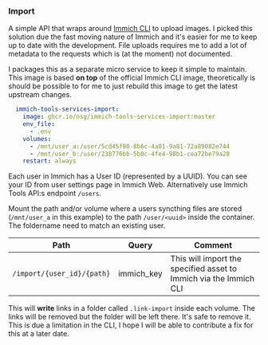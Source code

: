 ### Import

A simple API that wraps around [Immich CLI](https://github.com/immich-app/CLI) to upload images. I picked this solution due the fast moving nature of Immich and it's easier for me to keep up to date with the development. File uploads requires me to add a lot of metadata to the requests which is (at the moment) not documented.

I packages this as a separate micro service to keep it simple to maintain. This image is based **on top** of the official Immich CLI image, theoretically is should be possible to for me to just rebuild this image to get the latest upstream changes.

```yaml
  immich-tools-services-import:
    image: ghcr.io/nsg/immich-tools-services-import:master
    env_file:
      - .env
    volumes:
      - /mnt/user_a:/user/5cd45f80-8b6c-4a01-9a81-72a89082e744
      - /mnt/user_b:/user/238776bb-5b0c-4fe4-98b1-cea72be79a28
    restart: always

```

Each user in Immich has a User ID (represented by a UUID). You can see your ID from user settings page in Immich Web. Alternatively use Immich Tools API:s endpoint `/users`.

Mount the path and/or volume where a users syncthing files are stored (`/mnt/user_a` in this example) to the path `/user/<uuid>` inside the container. The foldername need to match an existing user.

| Path                             | Query      | Comment  |
| -------------------------------- | ---------- | -------- |
| `/import/{user_id}/{path}`       | immich_key | This will import the specified asset to Immich via the Immich CLI |

This will **write** links in a folder called `.link-import` inside each volume. The links will be removed but the folder will be left there. It's safe to remove it. This is due a limitation in the CLI, I hope I will be able to contribute a fix for this at a later date.
